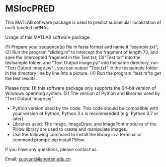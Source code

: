 # MSlocPRED
This MATLAB software package is used to predict subcellular localization of multi-labeled mRNAs.

Usage of this MATLAB software package:

(1) Prepare your sequence(s) file in fasta format and name it “example.txt”;
(2) Run the program “sliding.m” to intercept the fragment of length 70, and save the intercepted fragment in the Test.txt;
(3)"Test.txt" into the testsample folder, and "Text Output Image.py"  into the same directory, run "Text Output Image.py" , you can output "Test.txt" in  the testsample folder in the directory line by line into a picture.
(4) Run the program “test.m”to get the test results.

Please note:
(1) this software package only supports the 64-bit version of Windows operating system.
(2) The version of Python and libraries used by "Text Output Image.py":
- Python version used by the code: This code should be compatible with your version of Python, Python 3.x is recommended (e.g. Python 3.7 or later).
- Libraries used: The Image, ImageDraw, and ImageFont modules of the Pillow library are used to create and manipulate images.
- Use the following command to install the library in a terminal or command prompt:
  pip install Pillow.


If you have any questions, please contact us. 

Email: zuoyun@jiangnan.edu.cn
